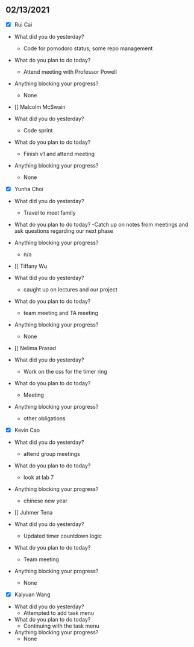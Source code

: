 
## 02/13/2021
 
- [x] Rui Cai 
- What did you do yesterday?
  - Code for pomodoro status; some repo management
- What do you plan to do today?
  - Attend meeting with Professor Powell
- Anything blocking your progress?
  - None



- [] Malcolm McSwain
- What did you do yesterday?
  - Code sprint
- What do you plan to do today?
  - Finish v1 and attend meeting
- Anything blocking your progress?
  - None



- [x] Yunha Choi
- What did you do yesterday?
  - Travel to meet family
- What do you plan to do today?
  -Catch up on notes from meetings and ask questions regarding our next phase
- Anything blocking your progress?
  - n/a



- [] Tiffany Wu
- What did you do yesterday?
  - caught up on lectures and our project
- What do you plan to do today?
  - team meeting and TA meeting
- Anything blocking your progress?
  - None


- [] Nelima Prasad
- What did you do yesterday?
  - Work on the css for the timer ring
- What do you plan to do today?
  - Meeting
- Anything blocking your progress?
  - other obligations


- [x] Kevin Cao
- What did you do yesterday?
  - attend group meetings
- What do you plan to do today?
  - look at lab 7
- Anything blocking your progress?
  - chinese new year



- [] Juhmer Tena
- What did you do yesterday?
  - Updated timer countdown logic
- What do you plan to do today?
  - Team meeting
- Anything blocking your progress?
  - None


- [x] Kaiyuan Wang
- What did you do yesterday?
  - Attempted to add task menu
- What do you plan to do today?
  - Continuing with the task menu
- Anything blocking your progress?
  - None